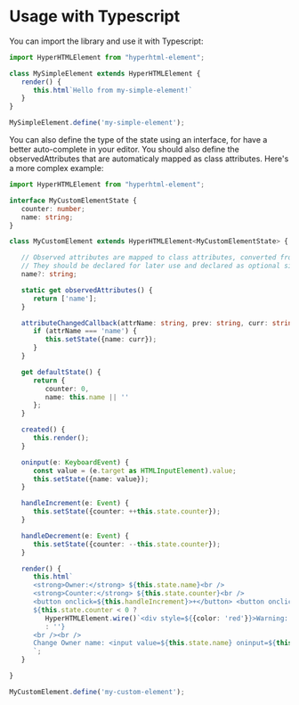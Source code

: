 # Usage with Typescript
You can import the library and use it with Typescript:

```ts
import HyperHTMLElement from "hyperhtml-element";

class MySimpleElement extends HyperHTMLElement {
   render() {
      this.html`Hello from my-simple-element!`
   }
}

MySimpleElement.define('my-simple-element');
```

You can also define the type of the state using an interface, for have a better auto-complete in your editor. You should also define the observedAttributes that are automaticaly mapped as class attributes. Here's a more complex example:

```ts
import HyperHTMLElement from "hyperhtml-element";

interface MyCustomElementState {
   counter: number;
   name: string;
}

class MyCustomElement extends HyperHTMLElement<MyCustomElementState> {

   // Observed attributes are mapped to class attributes, converted from kebab-case to camelCase
   // They should be declared for later use and declared as optional since the user is not forced to use them
   name?: string;

   static get observedAttributes() {
      return ['name'];
   }

   attributeChangedCallback(attrName: string, prev: string, curr: string) {
      if (attrName === 'name') {
         this.setState({name: curr});
      }
   }

   get defaultState() {
      return {
         counter: 0,
         name: this.name || ''
      };
   }

   created() {
      this.render();
   }

   oninput(e: KeyboardEvent) {
      const value = (e.target as HTMLInputElement).value;
      this.setState({name: value});
   }

   handleIncrement(e: Event) {
      this.setState({counter: ++this.state.counter});
   }

   handleDecrement(e: Event) {
      this.setState({counter: --this.state.counter});
   }

   render() {
      this.html`
      <strong>Owner:</strong> ${this.state.name}<br />
      <strong>Counter:</strong> ${this.state.counter}<br />
      <button onclick=${this.handleIncrement}>+</button> <button onclick=${this.handleDecrement}>-</button>
      ${this.state.counter < 0 ?
         HyperHTMLElement.wire()`<div style=${{color: 'red'}}>Warning: negative counter!</div>`
         : ''}
      <br /><br />
      Change Owner name: <input value=${this.state.name} oninput=${this} />
      `;
   }

}

MyCustomElement.define('my-custom-element');
```
